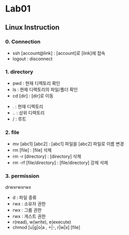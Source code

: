 # Lab01

## Linux Instruction

### 0. Connection
* ssh [account@link] : [account]로 [link]에 접속
* logout : disconnect

### 1. directory
* pwd : 현재 디렉토리 확인
* ls : 현재 디렉토리의 파일/폴더 확인
* cd [dir] : [dir]로 이동
 - . : 현재 디렉토리
 - .. : 상위 디렉토리
 - / : 루트

### 2. file
* mv [abc1] [abc2] : [abc1] 파일을 [abc2] 파일로 이름 변경
* rm [file] : [file] 삭제
* rm -r [directory] : [directory] 삭제
* rm -rf [file/directory] : [file/directory] 강제 삭제

### 3. permission
 drwxrwxrwx
* d : 파일 종류
* rwx : 소유자 권한
* rwx : 그룹 권한
* rwx : 게스트 권한
* r(read), w(write), e(execute)
* chmod [u|g|o|a , +|-, r|w|x] [file] 
